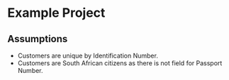 # Example Project

##  Assumptions

* Customers are unique by Identification Number.
* Customers are South African citizens as there is not field for Passport Number.